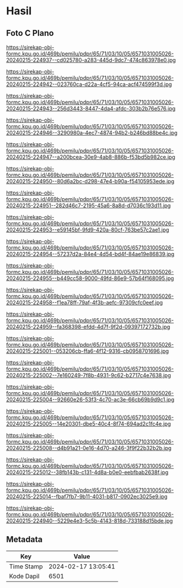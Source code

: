 # Hasil

## Foto C Plano

https://sirekap-obj-formc.kpu.go.id/469b/pemilu/pdpr/65/71/03/10/05/6571031005026-20240215-224937--cd025780-a283-445d-9dc7-474c863978e0.jpg

https://sirekap-obj-formc.kpu.go.id/469b/pemilu/pdpr/65/71/03/10/05/6571031005026-20240215-224942--023760ca-d22a-4cf5-94ca-acf474599f3d.jpg

https://sirekap-obj-formc.kpu.go.id/469b/pemilu/pdpr/65/71/03/10/05/6571031005026-20240215-224943--256d3443-8447-4da4-afdc-303b2b76e576.jpg

https://sirekap-obj-formc.kpu.go.id/469b/pemilu/pdpr/65/71/03/10/05/6571031005026-20240215-224946--3290980a-4ec7-4874-94b2-b246bd88be4c.jpg

https://sirekap-obj-formc.kpu.go.id/469b/pemilu/pdpr/65/71/03/10/05/6571031005026-20240215-224947--a200bcea-30e9-4ab8-886b-f53bd5b982ce.jpg

https://sirekap-obj-formc.kpu.go.id/469b/pemilu/pdpr/65/71/03/10/05/6571031005026-20240215-224950--80d6a2bc-d298-47e4-b90a-f54105953ede.jpg

https://sirekap-obj-formc.kpu.go.id/469b/pemilu/pdpr/65/71/03/10/05/6571031005026-20240215-224951--282d46c7-2195-45a6-8a8d-d7036c193d11.jpg

https://sirekap-obj-formc.kpu.go.id/469b/pemilu/pdpr/65/71/03/10/05/6571031005026-20240215-224953--e59145bf-9fd9-420a-80cf-763be57c2ae1.jpg

https://sirekap-obj-formc.kpu.go.id/469b/pemilu/pdpr/65/71/03/10/05/6571031005026-20240215-224954--57237d2a-84e4-4d54-bd4f-84ae19e86839.jpg

https://sirekap-obj-formc.kpu.go.id/469b/pemilu/pdpr/65/71/03/10/05/6571031005026-20240215-224955--b449cc58-9000-49fd-86e9-57b64f168095.jpg

https://sirekap-obj-formc.kpu.go.id/469b/pemilu/pdpr/65/71/03/10/05/6571031005026-20240215-224958--f1ea78ff-79af-4f3b-aefc-97309cfc0eef.jpg

https://sirekap-obj-formc.kpu.go.id/469b/pemilu/pdpr/65/71/03/10/05/6571031005026-20240215-224959--fa368398-efdd-4d7f-9f2d-09397172732b.jpg

https://sirekap-obj-formc.kpu.go.id/469b/pemilu/pdpr/65/71/03/10/05/6571031005026-20240215-225001--053206cb-ffa6-4f12-9316-cb0958701696.jpg

https://sirekap-obj-formc.kpu.go.id/469b/pemilu/pdpr/65/71/03/10/05/6571031005026-20240215-225002--7e160249-7f8b-4931-9c62-b2717c4e7638.jpg

https://sirekap-obj-formc.kpu.go.id/469b/pemilu/pdpr/65/71/03/10/05/6571031005026-20240215-225004--92660e26-53f3-4c70-ac3e-66cb69b9d9c1.jpg

https://sirekap-obj-formc.kpu.go.id/469b/pemilu/pdpr/65/71/03/10/05/6571031005026-20240215-225005--14e20301-dbe5-40c4-8f74-694ad2c1fc4e.jpg

https://sirekap-obj-formc.kpu.go.id/469b/pemilu/pdpr/65/71/03/10/05/6571031005026-20240215-225008--d4b91a21-0e16-4d70-a246-3f9f22b32b2b.jpg

https://sirekap-obj-formc.kpu.go.id/469b/pemilu/pdpr/65/71/03/10/05/6571031005026-20240215-225012--38fb143b-c131-4d8a-b0e0-eebfbab2638f.jpg

https://sirekap-obj-formc.kpu.go.id/469b/pemilu/pdpr/65/71/03/10/05/6571031005026-20240215-225014--fbaf7fb7-9b11-4031-b817-0902ec3025e9.jpg

https://sirekap-obj-formc.kpu.go.id/469b/pemilu/pdpr/65/71/03/10/05/6571031005026-20240215-224940--5229e4e3-5c5b-4143-818d-733188d15bde.jpg


## Metadata

| Key        | Value               |
| ---------- | ------------------- |
| Time Stamp | 2024-02-17 13:05:41 |
| Kode Dapil | 6501                |



